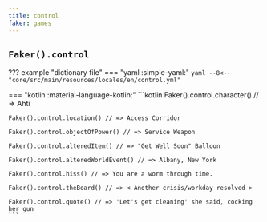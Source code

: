 ```yaml
---
title: control
faker: games
---
```


## `Faker().control`

??? example "dictionary file"
    === "yaml :simple-yaml:"
        ```yaml
        --8<-- "core/src/main/resources/locales/en/control.yml"
        ```

=== "kotlin :material-language-kotlin:"
    ```kotlin
    Faker().control.character() // => Ahti

    Faker().control.location() // => Access Corridor

    Faker().control.objectOfPower() // => Service Weapon

    Faker().control.alteredItem() // => "Get Well Soon" Balloon

    Faker().control.alteredWorldEvent() // => Albany, New York

    Faker().control.hiss() // => You are a worm through time.

    Faker().control.theBoard() // => < Another crisis/workday resolved >

    Faker().control.quote() // => 'Let's get cleaning' she said, cocking her gun
    ```
